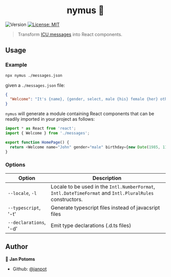 <h1 align="center">nymus 🦁</h1>
<p>
  <img alt="Version" src="https://img.shields.io/badge/version-0.1.0-blue.svg?cacheSeconds=2592000" />
  <a href="#" target="_blank">
    <img alt="License: MIT" src="https://img.shields.io/badge/License-MIT-yellow.svg" />
  </a>
</p>

> Transform [ICU messages](http://userguide.icu-project.org/formatparse/messages) into React components.

## Usage

### Example

```sh
npx nymus ./messages.json
```

given a `./messages.json` file:

```json
{
  "Welcome": "It's {name}, {gender, select, male {his} female {her} other {their}} birthday is {birthday, date, long}"
}
```

`nymus` will generate a module containing React components that can be readily imported in your project as follows:

```js
import * as React from 'react';
import { Welcome } from './messages';

export function HomePage() {
  return <Welcome name="John" gender="male" birthday={new Date(1985, 11, 3)} />;
}
```

### Options

Option | Description
--- | ---
`--locale`, `-l` | Locale to be used in the `Intl.NumberFormat`, `Intl.DateTimeFormat` and `Intl.PluralRules` constructors.
`--typescript`, '-t' | Generate typescript files instead of javacsript files
`--declarations`, '-d' | Emit type declarations (.d.ts files)

## Author

👤 **Jan Potoms**

- Github: [@janpot](https://github.com/janpot)
